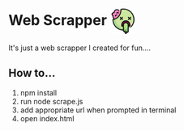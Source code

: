 # Web Scrapper <img src="./emoji.png" width=50 align="center" />
It's just a web scrapper I created for fun....

## How to...
1. npm install
3. run node scrape.js
4. add appropriate url when prompted in terminal
4. open index.html
